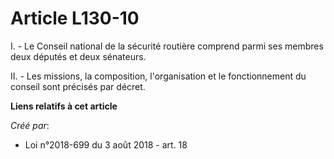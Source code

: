 # Article L130-10

I. - Le Conseil national de la sécurité routière comprend parmi ses membres deux députés et deux sénateurs.

II. - Les missions, la composition, l'organisation et le fonctionnement du conseil sont précisés par décret.

**Liens relatifs à cet article**

_Créé par_:

  - Loi n°2018-699 du 3 août 2018 - art. 18
